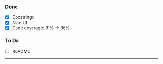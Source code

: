 ### Done

- [x] Docstrings
- [x] Nice UI
- [x] Code coverage: 91% -> 96%

### To Do

- [ ] README

---

<!-- Automatically generated release notes go here -->
